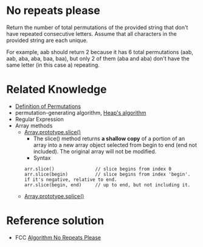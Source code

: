# No repeats please

Return the number of total permutations of the provided string that don't have repeated consecutive letters. Assume that all characters in the provided string are each unique.

For example, aab should return 2 because it has 6 total permutations (aab, aab, aba, aba, baa, baa), but only 2 of them (aba and aba) don't have the same letter (in this case a) repeating.





# Related Knowledge
- [Definition of Permutations](https://www.mathsisfun.com/combinatorics/combinations-permutations.html)
- permutation-generating algorithm, [Heap's algorithm](https://en.wikipedia.org/wiki/Heap%27s_algorithm)
- Regular Expression
- Array methods
  - [Array.prototype.slice()](https://developer.mozilla.org/en-US/docs/Web/JavaScript/Reference/Global_Objects/Array/slice)
    - The slice() method returns **a shallow copy** of a portion of an array into a new array object selected from begin to end (end not included). The original array will not be modified.
    - Syntax
    ```
    arr.slice()               // slice begins from index 0
    arr.slice(begin)          // slice begins from index 'begin'. if it's negative, relative to end.
    arr.slice(begin, end)     // up to end, but not including it.
    ```
  - [Array.prototype.splice()](https://developer.mozilla.org/en-US/docs/Web/JavaScript/Reference/Global_Objects/Array/splice)

# Reference solution
- FCC [Algorithm No Repeats Please](https://github.com/FreeCodeCamp/FreeCodeCamp/wiki/Algorithm-No-Repeats-Please)
